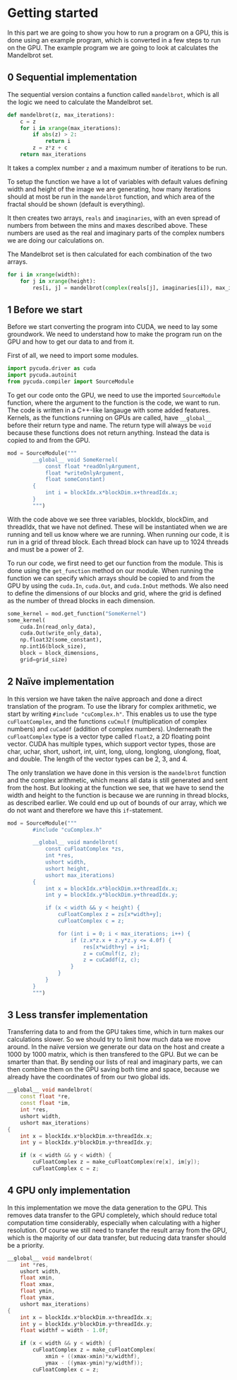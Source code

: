 Getting started
===============
In this part we are going to show you how to run a program on a GPU, this is
done using an example program, which is converted in a few steps to run on the
GPU. The example program we are going to look at calculates the Mandelbrot set.

0 Sequential implementation
---------------------------
The sequential version contains a function called `mandelbrot`, which is all the
logic we need to calculate the Mandelbrot set.
```python
def mandelbrot(z, max_iterations):
    c = z
    for i in xrange(max_iterations):
        if abs(z) > 2:
            return i
        z = z*z + c
    return max_iterations
```
It takes a complex number `z` and a maximum number of iterations to be run.

To setup the function we have a lot of variables with default values defining
width and height of the image we are generating, how many iterations should at
most be run in the `mandelbrot` function, and which area of the fractal should
be shown (default is everything).

It then creates two arrays, `reals` and `imaginaries`, with an even spread of
numbers from between the mins and maxes described above. These numbers are used
as the real and imaginary parts of the complex numbers we are doing our
calculations on.

The Mandelbrot set is then calculated for each combination of the two arrays.
```python
for i in xrange(width):
    for j in xrange(height):
        res[i, j] = mandelbrot(complex(reals[j], imaginaries[i]), max_iterations)
```

1 Before we start
-----------------
Before we start converting the program into CUDA, we need to lay some
groundwork. We need to understand how to make the program run on the GPU and how
to get our data to and from it.

First of all, we need to import some modules.
```python
import pycuda.driver as cuda
import pycuda.autoinit
from pycuda.compiler import SourceModule
```

To get our code onto the GPU, we need to use the imported `SourceModule`
function, where the argument to the function is the code, we want to run.
The code is written in a C++-like langauge with some added features. Kernels, as
the functions running on GPUs are called, have `__global__` before their return
type and name. The return type will always be `void` because these functions
does not return anything. Instead the data is copied to and from the GPU.
```python
mod = SourceModule("""
        __global__ void SomeKernel(
            const float *readOnlyArgument,
            float *writeOnlyArgument,
            float someConstant)
        {
            int i = blockIdx.x*blockDim.x+threadIdx.x;
        }
        """)
```
With the code above we see three variables, blockIdx, blockDim, and threadIdx,
that we have not defined. These will be instantiated when we are running and
tell us know where we are running. When running our code, it is run in a grid of
thread block. Each thread block can have up to 1024 threads and must be a power
of 2.

To run our code, we first need to get our function from the module. This is done
using the `get_function` method on our module. When running the function we can
specify which arrays should be copied to and from the GPU by using the
`cuda.In`, `cuda.Out`, and `cuda.InOut` methods. We also need to define the
dimensions of our blocks and grid, where the grid is defined as the number of
thread blocks in each dimension.
```python
some_kernel = mod.get_function("SomeKernel")
some_kernel(
    cuda.In(read_only_data),
    cuda.Out(write_only_data),
    np.float32(some_constant),
    np.int16(block_size),
    block = block_dimensions,
    grid=grid_size)
```

2 Naïve implementation
----------------------
In this version we have taken the naïve approach and done a direct translation
of the program. To use the library for complex arithmetic, we start by writing
`#include "cuComplex.h"`. This enables us to use the type `cuFloatComplex`, and
the functions `cuCmulf` (multiplication of complex numbers) and `cuCaddf`
(addition of complex numbers). Underneath the `cuFloatComplex` type is a vector
type called `float2`, a 2D floating point vector. CUDA has multiple types, which
support vector types, those are char, uchar, short, ushort, int, uint,
long, ulong, longlong, ulonglong, float, and double. The length of the vector
types can be 2, 3, and 4.

The only translation we have done in this version is the `mandelbrot`
function and the complex arithmetic, which means all data is still generated and
sent from the host. But looking at the function we see, that we have to send the
width and height to the function is because we are running in thread blocks, as
described earlier. We could end up out of bounds of our array, which we do not
want and therefore we have this `if`-statement.

```python
mod = SourceModule("""
        #include "cuComplex.h"

        __global__ void mandelbrot(
            const cuFloatComplex *zs,
            int *res,
            ushort width,
            ushort height,
            ushort max_iterations)
        {
            int x = blockIdx.x*blockDim.x+threadIdx.x;
            int y = blockIdx.y*blockDim.y+threadIdx.y;

            if (x < width && y < height) {
                cuFloatComplex z = zs[x*width+y];
                cuFloatComplex c = z;

                for (int i = 0; i < max_iterations; i++) {
                    if (z.x*z.x + z.y*z.y <= 4.0f) {
                        res[x*width+y] = i+1;
                        z = cuCmulf(z, z);
                        z = cuCaddf(z, c);
                    }
                }
            }
        }
        """)
```


3 Less transfer implementation
------------------------------
Transferring data to and from the GPU takes time, which in turn makes our
calculations slower. So we should try to limit how much data we move around.
In the naïve version we generate our data on the host and create a 1000 by 1000
matrix, which is then transfered to the GPU. But we can be smarter than that.
By sending our lists of real and imaginary parts, we can then combine them on
the GPU saving both time and space, because we already have the coordinates of
from our two global ids.

```c++
__global__ void mandelbrot(
    const float *re,
    const float *im,
    int *res,
    ushort width,
    ushort max_iterations)
{
    int x = blockIdx.x*blockDim.x+threadIdx.x;
    int y = blockIdx.y*blockDim.y+threadIdx.y;

    if (x < width && y < width) {
        cuFloatComplex z = make_cuFloatComplex(re[x], im[y]);
        cuFloatComplex c = z;
```

4 GPU only implementation
-------------------------
In this implementation we move the data generation to the GPU. This removes data
transfer to the GPU completely, which should reduce total computation time
considerably, especially when calculating with a higher resolution. Of course we
still need to transfer the result array from the GPU, which is the majority of
our data transfer, but reducing data transfer should be a priority.

```c++
__global__ void mandelbrot(
    int *res,
    ushort width,
    float xmin,
    float xmax,
    float ymin,
    float ymax,
    ushort max_iterations)
{
    int x = blockIdx.x*blockDim.x+threadIdx.x;
    int y = blockIdx.y*blockDim.y+threadIdx.y;
    float widthf = width - 1.0f;

    if (x < width && y < width) {
        cuFloatComplex z = make_cuFloatComplex(
            xmin + ((xmax-xmin)*x/widthf),
            ymax - ((ymax-ymin)*y/widthf));
        cuFloatComplex c = z;
```
